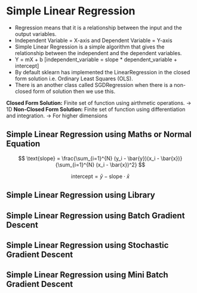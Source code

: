 # Simple Linear Regression
- Regression means that it is a relationship between the input and the output variables.
- Independent Variable = X-axis and Dependent Variable = Y-axis
- Simple Linear Regression is a simple algorithm that gives the relationship between the independent and the dependent variables.
- Y = mX + b [independent_variable = slope * dependent_variable + intercept]
- By default sklearn has implemented the LinearRegression in the closed form solution i.e. Ordinary Least Squares (OLS).
- There is an another class called SGDRegression when there is a non-closed form of solution then we use this.

**Closed Form Solution:** Finite set of function using airthmetic operations. -> 1D
**Non-Closed Form Solution:** Finite set of function using differentiation and integration. -> For higher dimensions

## Simple Linear Regression using Maths or Normal Equation

$$
\text{slope} = \frac{\sum_{i=1}^{N} (y_i - \bar{y})(x_i - \bar{x})}{\sum_{i=1}^{N} (x_i - \bar{x})^2}
$$

$$
\text{intercept} = \bar{y} - \text{slope} \cdot \bar{x}
$$

## Simple Linear Regression using Library

## Simple Linear Regression using Batch Gradient Descent

## Simple Linear Regression using Stochastic Gradient Descent

## Simple Linear Regression using Mini Batch Gradient Descent